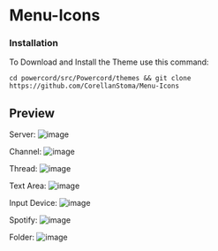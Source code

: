 # Menu-Icons

### Installation

To Download and Install the Theme use this command:

```
cd powercord/src/Powercord/themes && git clone https://github.com/CorellanStoma/Menu-Icons
```

## Preview

Server:
![image](https://user-images.githubusercontent.com/58918358/130559727-beae0902-dacc-4fdb-9ef8-f13685ed387a.png)

Channel:
![image](https://user-images.githubusercontent.com/58918358/130560199-4fa15d27-68af-4c7f-a666-18a285853d24.png)

Thread:
![image](https://user-images.githubusercontent.com/58918358/130560151-b96aa0d4-8c30-4d03-81a6-c4e216769a96.png)

Text Area:
![image](https://user-images.githubusercontent.com/58918358/130559938-9d870706-aa27-417b-83f5-b4f9c52b377c.png)

Input Device:
![image](https://user-images.githubusercontent.com/58918358/130560013-c864f781-42c6-4d63-a3b1-07450df094fc.png)

Spotify:
![image](https://user-images.githubusercontent.com/58918358/130560058-fdd62bdb-d117-439c-b126-631a2e403815.png)

Folder:
![image](https://user-images.githubusercontent.com/58918358/130560119-861608b5-6a72-47fa-b9ee-bcd016a2201e.png)
